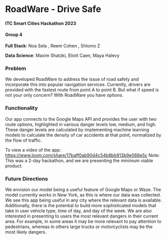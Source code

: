 # RoadWare - Drive Safe

#### ITC Smart Cities Hackathon 2023

#### Group 4
**Full Stack**: Noa Sela , Reem Cohen , Shlomo Z

**Data Science**: Maxim Shatzki, Eliott Caen, Maya Halevy

### Problem
We developed RoadWare to address the issue of road safety and incorporate this into popular navigation services. Currently, drivers are provided with the fastest route from point A to point B. But what if speed is not your only concern? 
With RoadWare you have options. 

### Functionality
Our app connects to the Google Maps API and provides the user with two route options, highlighted in various danger levels low, medium, and high. These danger levels are calculated by implementing machine learning models to calculate the density of car accidents at that point, normalized by the flow of traffic.

To view a video of the app: https://www.loom.com/share/17baff0ab90d4c54b8bb913b9e066e5c
Note: This was a 2-day hackathon, and we are presenting the minimum viable product.

### Future Directions
We envision our model being a useful feature of Google Maps or Waze. 
The model currently works in New York, as this is where our data was collected. We see this app being useful in any city where the relevant data is available. Additionally, there is the potential to build more sophisticated models that take in user vehicle type, time of day, and day of the week. We are also interested in presenting to users the most relevant dangers in their current area. For example, in some areas it may be more relevant to pay attention to pedestrians, whereas in others large trucks or motorcyclists may be the most likely dangers. 


